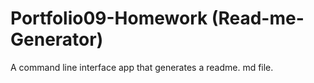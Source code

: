 # Portfolio09-Homework (Read-me-Generator)
A command line interface app that generates a readme. md file. 
